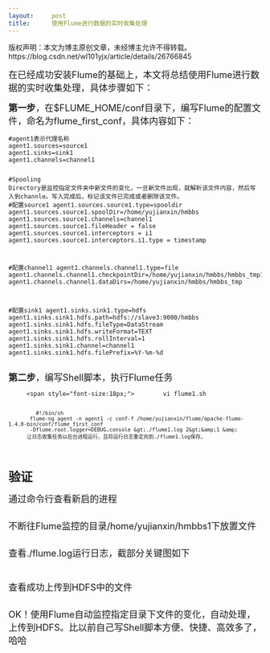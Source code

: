 ```yaml
---
layout:     post
title:      使用Flume进行数据的实时收集处理
---
```

<div id="article_content" class="article_content clearfix csdn-tracking-statistics" data-pid="blog" data-mod="popu_307" data-dsm="post">
								<div class="article-copyright">
					版权声明：本文为博主原创文章，未经博主允许不得转载。					https://blog.csdn.net/wl101yjx/article/details/26766845				</div>
								            <link rel="stylesheet" href="https://csdnimg.cn/release/phoenix/template/css/ck_htmledit_views-f76675cdea.css">
						<div class="htmledit_views" id="content_views">
                
<p><span style="font-size:18px;">在已经成功安装Flume的基础上，本文将总结使用Flume进行数据的实时收集处理，具体步骤如下：</span></p>
<p><span style="font-size:18px;"><strong>第一步</strong>，在$FLUME_HOME/conf目录下，编写Flume的配置文件，命名为flume_first_conf，具体内容如下：</span></p>
<p><span style="font-size:18px;"><span style="font-family:'Microsoft YaHei';font-size:14px;"></span></span></p>
<pre><code class="language-python">#agent1表示代理名称
agent1.sources=source1
agent1.sinks=sink1
agent1.channels=channel1

#Spooling Directory是监控指定文件夹中新文件的变化，一旦新文件出现，就解析该文件内容，然后写入到channle。写入完成后，标记该文件已完成或者删除该文件。
#配置source1
agent1.sources.source1.type=spooldir
agent1.sources.source1.spoolDir=/home/yujianxin/hmbbs
agent1.sources.source1.channels=channel1
agent1.sources.source1.fileHeader = false
agent1.sources.source1.interceptors = i1
agent1.sources.source1.interceptors.i1.type = timestamp

#配置channel1
agent1.channels.channel1.type=file
agent1.channels.channel1.checkpointDir=/home/yujianxin/hmbbs/hmbbs_tmp123
agent1.channels.channel1.dataDirs=/home/yujianxin/hmbbs/hmbbs_tmp

#配置sink1
agent1.sinks.sink1.type=hdfs
agent1.sinks.sink1.hdfs.path=hdfs://slave3:9000/hmbbs
agent1.sinks.sink1.hdfs.fileType=DataStream
agent1.sinks.sink1.hdfs.writeFormat=TEXT
agent1.sinks.sink1.hdfs.rollInterval=1
agent1.sinks.sink1.channel=channel1
agent1.sinks.sink1.hdfs.filePrefix=%Y-%m-%d</code></pre>
<p></p>
<span style="font-size:18px;"><strong>第二步</strong>，编写Shell脚本，执行Flume任务</span>
<p></p>
<pre><code class="language-ruby">     &lt;span style="font-size:18px;"&gt;        vi flume1.sh

             #!/bin/sh
           flume-ng agent -n agent1 -c conf-f /home/yujianxin/flume/apache-flume-1.4.0-bin/conf/flume_first_conf   
           -Dflume.root.logger=DEBUG,console &gt;./flume1.log 2&gt;&amp;1 &amp;
          让日志收集任务以后台进程运行，且将运行日志重定向到./flume1.log保存。
</code></pre>
<p></p>
<p></p>
<p><span style="font-size:18px;"><span style="font-size:18px;"><strong><span style="font-size:24px;"><strong>验证</strong></span></strong><br></span></span></p>
<p><span style="font-size:18px;"><span style="font-size:18px;">通过命令行查看新启的进程</span></span><br></p>
<p><img src="https://img-blog.csdn.net/20140524065644968?watermark/2/text/aHR0cDovL2Jsb2cuY3Nkbi5uZXQvYWFyb25oYWRvb3A=/font/5a6L5L2T/fontsize/400/fill/I0JBQkFCMA==/dissolve/70/gravity/SouthEast" alt=""><br></p>
<p><span style="font-size:18px;">不断往Flume监控的目录/home/yujianxin/hmbbs1</span><span style="font-size:18px;">下放置文件</span></p>
<p><span style="font-size:18px;"><img src="https://img-blog.csdn.net/20140524065706437?watermark/2/text/aHR0cDovL2Jsb2cuY3Nkbi5uZXQvYWFyb25oYWRvb3A=/font/5a6L5L2T/fontsize/400/fill/I0JBQkFCMA==/dissolve/70/gravity/SouthEast" alt=""></span></p>
<p><span style="font-size:18px;">查看./flume.log运行日志，截部分关键图如下</span></p>
<p><img src="https://img-blog.csdn.net/20140524071029296?watermark/2/text/aHR0cDovL2Jsb2cuY3Nkbi5uZXQvYWFyb25oYWRvb3A=/font/5a6L5L2T/fontsize/400/fill/I0JBQkFCMA==/dissolve/70/gravity/SouthEast" alt=""></p>
<p><img src="https://img-blog.csdn.net/20140524071357437?watermark/2/text/aHR0cDovL2Jsb2cuY3Nkbi5uZXQvYWFyb25oYWRvb3A=/font/5a6L5L2T/fontsize/400/fill/I0JBQkFCMA==/dissolve/70/gravity/SouthEast" alt=""><br><span style="font-size:18px;"></span></p>
<p><span style="font-size:18px;">查看</span><span style="font-size:18px;">成功上传到HDFS中的文件</span></p>
<p><img src="https://img-blog.csdn.net/20140524071536203?watermark/2/text/aHR0cDovL2Jsb2cuY3Nkbi5uZXQvYWFyb25oYWRvb3A=/font/5a6L5L2T/fontsize/400/fill/I0JBQkFCMA==/dissolve/70/gravity/SouthEast" alt=""></p>
<p><span style="font-size:18px;">OK！使用Flume自动监控指定目录下文件的变化，自动处理，上传到HDFS。比以前自己写Shell脚本方便、快捷、高效多了，哈哈</span><br></p>
<p><br></p>
            </div>
                </div>